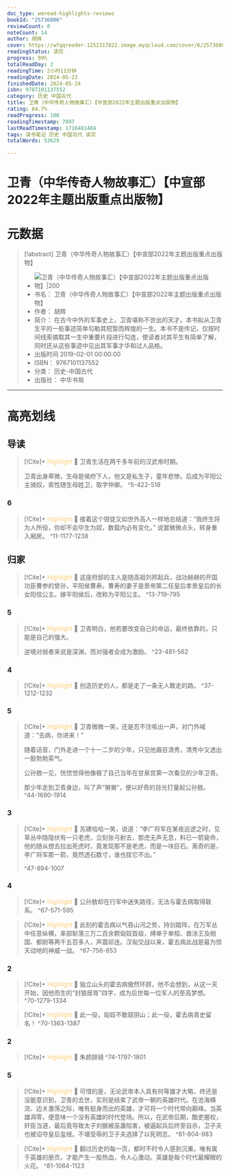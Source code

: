```yaml
---
doc_type: weread-highlights-reviews
bookId: "25736006"
reviewCount: 0
noteCount: 14
author: 胡辉
cover: https://wfqqreader-1252317822.image.myqcloud.com/cover/6/25736006/t7_25736006.jpg
readingStatus: 读完
progress: 99%
totalReadDay: 2
readingTime: 2小时11分钟
readingDate: 2024-05-23
finishedDate: 2024-05-24
isbn: 9787101137552
category: 历史 中国古代
title: 卫青（中华传奇人物故事汇）【中宣部2022年主题出版重点出版物】
rating: 84.7%
readProgress: 100
readingTimestamp: 7897
lastReadTimestamp: 1716481484
tags: 读书笔记 历史 中国古代 读完
totalWords: 53629

---
```


# 卫青（中华传奇人物故事汇）【中宣部2022年主题出版重点出版物】

# 元数据
> [!abstract] 卫青（中华传奇人物故事汇）【中宣部2022年主题出版重点出版物】
> - ![ 卫青（中华传奇人物故事汇）【中宣部2022年主题出版重点出版物】|200](https://wfqqreader-1252317822.image.myqcloud.com/cover/6/25736006/t7_25736006.jpg)
> - 书名： 卫青（中华传奇人物故事汇）【中宣部2022年主题出版重点出版物】
> - 作者： 胡辉
> - 简介： 在古今中外的军事史上，卫青堪称不世出的天才。本书拟从卫青生平的一些事迹简单勾勒其短暂而辉煌的一生。本书不是传记，仅按时间线索摘取其一生中重要片段进行勾连，使读者对其平生有简单了解，同时还从这些事迹中见出其军事才华和过人品格。
> - 出版时间 2019-02-01 00:00:00
> - ISBN： 9787101137552
> - 分类： 历史-中国古代
> - 出版社： 中华书局



---

# 高亮划线
## 导读


> [!Cite]+ <span style="color: #ffce78;">Highlight</span>
> 📌 卫青生活在两千多年前的汉武帝时期。
>
>  卫青出身卑微，生母是侯府下人，他又是私生子，童年悲惨。后成为平阳公主骑奴，索性随生母姓卫，取字仲卿。
> ^5-422-518
### 6


> [!Cite]+ <span style="color: #ffce78;">Highlight</span>
> 📌 接着这个钳徒又如世外高人一样地总结道：“我终生将为人所役，你却不会毕生为奴，数载内必有变化。”
> 说罢微微点头，转身重入厢房。
> ^11-1177-1238
## 归家


> [!Cite]+ <span style="color: #ffce78;">Highlight</span>
> 📌 这座府邸的主人是随高祖刘邦起兵，战功赫赫的开国功臣曹参的曾孙，平阳侯曹寿。曹寿的妻子是景帝第二任皇后孝景皇后的长女阳信公主。嫁平阳侯后，改称为平阳公主。
> ^13-719-795
### 5


> [!Cite]+ <span style="color: #ffce78;">Highlight</span>
> 📌 卫青明白，他若要改变自己的命运，最终依靠的，只能是自己的强大。
>
>  逆境对弱者来说是深渊，而对强者会成为激励。
> ^23-481-562
### 4


> [!Cite]+ <span style="color: #ffce78;">Highlight</span>
> 📌 创造历史的人，都是走了一条无人敢走的路。
> ^37-1212-1232
### 5


> [!Cite]+ <span style="color: #ffce78;">Highlight</span>
> 📌 卫青微微一笑，还是忍不住咳出一声，对门外喊道：“去病，你进来！”
>
>  随着话音，门外走进一个十一二岁的少年，只见他眉目清秀，清秀中又透出一股勃勃英气。
>
>  公孙敖一见，恍惚觉得他像极了自己当年在甘泉宫第一次看见的少年卫青。
>
>  那少年走到卫青身边，叫了声“舅舅”，便以好奇的目光打量起公孙敖。
> ^44-1690-1914
### 3


> [!Cite]+ <span style="color: #ffce78;">Highlight</span>
> 📌 苏建哈哈一笑，说道：“李广将军在某夜巡逻之时，见草丛中隐隐伏有一只老虎，立刻张弓射去，那虎无声无息，料已一箭毙命，他的随从想去拉出死虎时，竟发现那不是老虎，而是一块巨石。离奇的是，李广将军那一箭，竟然透石数寸，谁也拔它不出。”
> 
> ^47-894-1007
### 4


> [!Cite]+ <span style="color: #ffce78;">Highlight</span>
> 📌 公孙敖却在行军中迷失路径，无法与霍去病取得联系。
> ^67-571-595


> [!Cite]+ <span style="color: #ffce78;">Highlight</span>
> 📌 此刻的霍去病以气吞山河之势，持剑踏阵，在万军丛中任意纵横，率部斩落三万二百余颗匈奴首级，缚单于单桓、酋涂王及相国、都尉等两千五百多人，声震祁连。汉匈交战以来，霍去病此战是最为惊天动地的神威一战。
> ^67-756-853
### 2


> [!Cite]+ <span style="color: #ffce78;">Highlight</span>
> 📌 独立山头的霍去病傲然环顾，他不会想到，从这一天开始，因他而生的“封狼居胥”四字，成为后世每一位军人的至高梦想。
> ^70-1279-1334


> [!Cite]+ <span style="color: #ffce78;">Highlight</span>
> 📌 此一役，匈奴不敢窥阴山；此一役，霍去病青史留名！
> ^70-1363-1387
### 2


> [!Cite]+ <span style="color: #ffce78;">Highlight</span>
> 📌 朱颜辞镜
> ^74-1797-1801
### 5


> [!Cite]+ <span style="color: #ffce78;">Highlight</span>
> 📌 可惜的是，无论武帝本人具有何等雄才大略，终还是没能意识到，卫青的去世，实则是结束了武帝一朝的英雄时代。在沧海横流、边关激荡之际，唯有挺身而出的英雄，才可将一个时代带向巅峰。当英雄凋零，便意味一个没有英雄的时代登场。所以，在武帝后期，酷吏握权，奸臣当道，最后竟导致太子刘据被巫蛊陷害，被逼起兵后终至自杀，卫子夫也被诏夺皇后玺绶。不堪受辱的卫子夫选择了以死明志。
> ^81-804-983


> [!Cite]+ <span style="color: #ffce78;">Highlight</span>
> 📌 翻过历史的每一页，都时不时令人感到沉重。唯有属于英雄的册页，才能产生一股热血，令人心激动。英雄是每个时代最耀眼的火花。
> ^81-1064-1123


